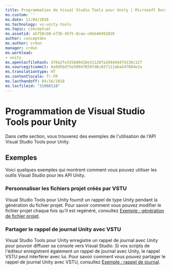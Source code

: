 ```yaml
---
title: Programmation de Visual Studio Tools pour Unity | Microsoft Docs
ms.custom: ''
ms.date: 11/04/2016
ms.technology: vs-unity-tools
ms.topic: conceptual
ms.assetid: a5758cb0-e73b-45f5-8cae-c0eb40491026
author: conceptdev
ms.author: crdun
manager: crdun
ms.workload:
- unity
ms.openlocfilehash: d70a2fe335b89d18e31128fa284d44d74130c127
ms.sourcegitcommit: 6a9d5bd75e50947659fd6c837111a6a547884e2a
ms.translationtype: HT
ms.contentlocale: fr-FR
ms.lasthandoff: 04/16/2018
ms.locfileid: "31060118"
---
```

# <a name="programming-visual-studio-tools-for-unity"></a>Programmation de Visual Studio Tools pour Unity
Dans cette section, vous trouverez des exemples de l'utilisation de l'API Visual Studio Tools pour Unity.

## <a name="examples"></a>Exemples
 Voici quelques exemples qui montrent comment vous pouvez utiliser les outils Visual Studio pour les API Unity.

### <a name="customize-project-files-created-by-vstu"></a>Personnaliser les fichiers projet créés par VSTU
 Visual Studio Tools pour Unity fournit un rappel de type Unity pendant la génération du fichier projet. Pour savoir comment vous pouvez modifier le fichier projet chaque fois qu’il est regénéré, consultez [Exemple : génération de fichier projet](../cross-platform/customize-project-files-created-by-vstu.md).

### <a name="share-the-unity-log-callback-with-vstu"></a>Partager le rappel de journal Unity avec VSTU
 Visual Studio Tools pour Unity enregistre un rappel de journal avec Unity pour pouvoir diffuser sa console vers Visual Studio. Si vos scripts de l'éditeur enregistrent également un rappel de journal avec Unity, le rappel VSTU peut interférer avec lui.  Pour savoir comment vous pouvez partager le rappel de journal Unity avec VSTU, consultez [Exemple : rappel de journal](../cross-platform/share-the-unity-log-callback-with-vstu.md).
